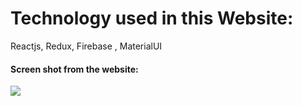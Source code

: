 <h1>Technology used in this Website:</h1>
<p>Reactjs, Redux, Firebase , MaterialUI</p>
<h4>Screen shot from the website:</h4>
<img src='./public/assets/img/Capture.PNG'>